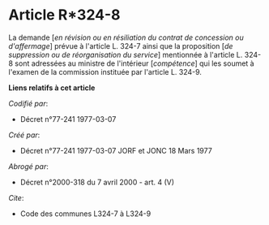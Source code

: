 # Article R*324-8

La demande [*en révision ou en résiliation du contrat de concession ou d'affermage*] prévue à l'article L. 324-7 ainsi que la
proposition [*de suppression ou de réorganisation du service*] mentionnée à l'article L. 324-8 sont adressées au ministre de
l'intérieur [*compétence*] qui les soumet à l'examen de la commission instituée par l'article L. 324-9.

**Liens relatifs à cet article**

_Codifié par_:

  - Décret n°77-241 1977-03-07

_Créé par_:

  - Décret n°77-241 1977-03-07 JORF et JONC 18 Mars 1977

_Abrogé par_:

  - Décret n°2000-318 du 7 avril 2000 - art. 4 (V)

_Cite_:

  - Code des communes L324-7 à L324-9
